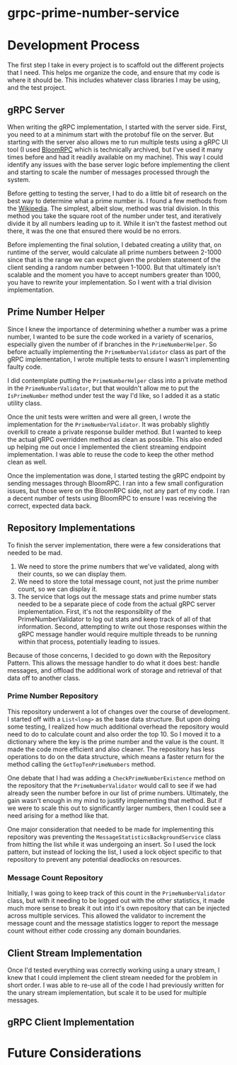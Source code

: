# grpc-prime-number-service

# Development Process
The first step I take in every project is to scaffold out the different projects that I need. This helps me organize the code, and ensure that my code is where it should be. This includes whatever class libraries I may be using, and the test project.

## gRPC Server
When writing the gRPC implementation, I started with the server side. First, you need to at a minimum start with the protobuf file on the server. But starting with the server also allows me to run multiple tests using a gRPC UI tool (I used [BloomRPC](https://github.com/bloomrpc/bloomrpc) which is technically archived, but I've used it many times before and had it readily available on my machine). This way I could identify any issues with the base server logic before implementing the client and starting to scale the number of messages processed through the system.

Before getting to testing the server, I had to do a little bit of research on the best way to determine what a prime number is. I found a few methods from the [Wikipedia](https://en.wikipedia.org/wiki/Prime_number). The simplest, albeit slow, method was trial division. In this method you take the square root of the number under test, and iteratively divide it by all numbers leading up to it. While it isn't the fastest method out there, it was the one that ensured there would be no errors.

Before implementing the final solution, I debated creating a utility that, on runtime of the server, would calculate all prime numbers between 2-1000 since that is the range we can expect given the problem statement of the client sending a random number between 1-1000. But that ultimately isn't scalable and the moment you have to accept numbers greater than 1000, you have to rewrite your implementation. So I went with a trial division implementation.

## Prime Number Helper
Since I knew the importance of determining whether a number was a prime number, I wanted to be sure the code worked in a variety of scenarios, especially given the number of if branches in the `PrimeNumberHelper`. So before actually implementing the `PrimeNumberValidator` class as part of the gRPC implementation, I wrote multiple tests to ensure I wasn't implementing faulty code.

I did contemplate putting the `PrimeNumberHelper` class into a private method in the `PrimeNumberValidator`, but that wouldn't allow me to put the `IsPrimeNumber` method under test the way I'd like, so I added it as a static utility class.

Once the unit tests were written and were all green, I wrote the implementation for the `PrimeNumberValidator`. It was probably slightly overkill to create a private response builder method. But I wanted to keep the actual gRPC overridden method as clean as possible. This also ended up helping me out once I implemented the client streaming endpoint implementation. I was able to reuse the code to keep the other method clean as well. 

Once the implementation was done, I started testing the gRPC endpoint by sending messages through BloomRPC. I ran into a few small configuration issues, but those were on the BloomRPC side, not any part of my code. I ran a decent number of tests using BloomRPC to ensure I was receiving the correct, expected data back. 

## Repository Implementations
To finish the server implementation, there were a few considerations that needed to be mad.

1. We need to store the prime numbers that we've validated, along with their counts, so we can display them.
2. We need to store the total message count, not just the prime number count, so we can display it.
3. The service that logs out the message stats and prime number stats needed to be a separate piece of code from the actual gRPC server implementation. First, it's not the responsiblity of the PrimeNumberValidator to log out stats and keep track of all of that information. Second, attempting to write out those responses within the gRPC message handler would require multiple threads to be running within that process, potentially leading to issues.

Because of those concerns, I decided to go down with the Repository Pattern. This allows the message handler to do what it does best: handle messages, and offload the additional work of storage and retrieval of that data off to another class. 

### Prime Number Repository
This repository underwent a lot of changes over the course of development. I started off with a `List<long>` as the base data structure. But upon doing some testing, I realized how much additional overhead the repository would need to do to calculate count and also order the top 10. So I moved it to a dictionary where the key is the prime number and the value is the count. It made the code more efficient and also cleaner. The repository has less operations to do on the data structure, which means a faster return for the method calling the `GetTopTenPrimeNumbers` method.

One debate that I had was adding a `CheckPrimeNumberExistence` method on the repository that the `PrimeNumberValidator` would call to see if we had already seen the number before in our list of prime numbers. Ultimately, the gain wasn't enough in my mind to justify implementing that method. But if we were to scale this out to significantly larger numbers, then I could see a need arising for a method like that.

One major consideration that needed to be made for implementing this repository was preventing the `MessageStatisticsBackgroundService` class from hitting the list while it was undergoing an insert. So I used the lock pattern, but instead of locking the list, I used a lock object specific to that repository to prevent any potential deadlocks on resources.

### Message Count Repository
Initially, I was going to keep track of this count in the `PrimeNumberValidator` class, but with it needing to be logged out with the other statistics, it made much more sense to break it out into it's own repository that can be injected across multiple services. This allowed the validator to increment the message count and the message statistics logger to report the message count without either code crossing any domain boundaries.


## Client Stream Implementation
Once I'd tested everything was correctly working using a unary stream, I knew that I could implement the client stream needed for the problem in short order. I was able to re-use all of the code I had previously written for the unary stream implementation, but scale it to be used for multiple messages.

## gRPC Client Implementation

# Future Considerations
